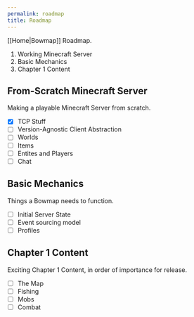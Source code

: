 ```yaml
---
permalink: roadmap
title: Roadmap
---
```


[[Home|Bowmap]] Roadmap.

1. Working Minecraft Server
2. Basic Mechanics
3. Chapter 1 Content

## From-Scratch Minecraft Server

Making a playable Minecraft Server from scratch.

- [x] TCP Stuff
- [ ] Version-Agnostic Client Abstraction
- [ ] Worlds
- [ ] Items
- [ ] Entites and Players
- [ ] Chat

## Basic Mechanics

Things a Bowmap needs to function.

- [ ] Initial Server State
- [ ] Event sourcing model
- [ ] Profiles

## Chapter 1 Content

Exciting Chapter 1 Content, in order of importance for release.

- [ ] The Map
- [ ] Fishing
- [ ] Mobs
- [ ] Combat
